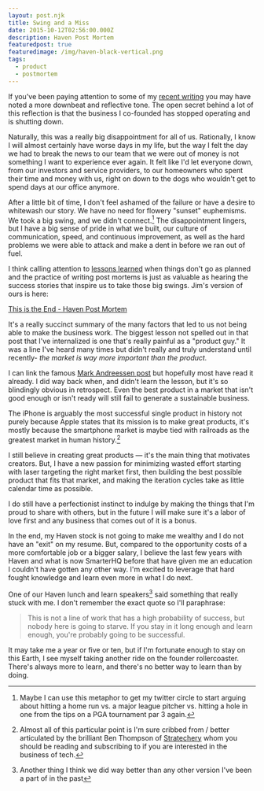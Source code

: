 ```yaml
---
layout: post.njk
title: Swing and a Miss
date: 2015-10-12T02:56:00.000Z
description: Haven Post Mortem
featuredpost: true
featuredimage: /img/haven-black-vertical.png
tags:
  - product
  - postmortem
---
```


If you've been paying attention to some of my [recent writing][1] you may have noted a more downbeat and reflective tone. The open secret behind a lot of this reflection is that the business I co-founded has stopped operating and is shutting down.

[1]: http://craigsturgis.com/2015/09/07/im-from-the-future/

Naturally, this was a really big disappointment for all of us. Rationally, I know I will almost certainly have worse days in my life, but the way I felt the day we had to break the news to our team that we were out of money is not something I want to experience ever again. It felt like I'd let everyone down, from our investors and service providers, to our homeowners who spent their time and money with us, right on down to the dogs who wouldn't get to spend days at our office anymore.

After a little bit of time, I don't feel ashamed of the failure or have a desire to whitewash our story. We have no need for flowery "sunset" euphemisms. We took a big swing, and we didn't connect.[^1] The disappointment lingers, but I have a big sense of pride in what we built, our culture of communication, speed, and continuous improvement, as well as the hard problems we were able to attack and make a dent in before we ran out of fuel.

[^1]: Maybe I can use this metaphor to get my twitter circle to start arguing about hitting a home run vs. a major league pitcher vs. hitting a hole in one from the tips on a PGA tournament par 3 again.

I think calling attention to [lessons learned][2] when things don't go as planned and the practice of writing post mortems is just as valuable as hearing the success stories that inspire us to take those big swings. Jim's version of ours is here:

[2]: http://launchfishers.com/event/fail-fest/

[This is the End - Haven Post Mortem](https://medium.com/@askjbrown/this-is-the-end-haven-post-mortem-735f6b7e5938)

It's a really succinct summary of the many factors that led to us not being able to make the business work. The biggest lesson not spelled out in that post that I've internalized is one that's really painful as a "product guy." It was a line I've heard many times but didn't really and truly understand until recently- _the market is way more important than the product._

I can link the famous [Mark Andreessen post][3] but hopefully most have read it already. I did way back when, and didn't learn the lesson, but it's so blindingly obvious in retrospect. Even the best product in a market that isn't good enough or isn't ready will still fail to generate a sustainable business.

[3]: http://pmarchive.com/guide_to_startups_part4.html

The iPhone is arguably the most successful single product in history not purely because Apple states that its mission is to make great products, it's mostly because the smartphone market is maybe tied with railroads as the greatest market in human history.[^2]

[^2]: Almost all of this particular point is I'm sure cribbed from / better articulated by the brilliant Ben Thompson of [Stratechery](http://stratechery.com) whom you should be reading and subscribing to if you are interested in the business of tech.

I still believe in creating great products — it's the main thing that motivates creators. But, I have a new passion for minimizing wasted effort starting with laser targeting the right market first, then building the best possible product that fits that market, and making the iteration cycles take as little calendar time as possible.

I do still have a perfectionist instinct to indulge by making the things that I'm proud to share with others, but in the future I will make sure it's a labor of love first and any business that comes out of it is a bonus.

In the end, my Haven stock is not going to make me wealthy and I do not have an "exit" on my resume. But, compared to the opportunity costs of a more comfortable job or a bigger salary, I believe the last few years with Haven and what is now SmarterHQ before that have given me an education I couldn't have gotten any other way. I'm excited to leverage that hard fought knowledge and learn even more in what I do next.

One of our Haven lunch and learn speakers[^3] said something that really stuck with me. I don't remember the exact quote so I'll paraphrase:

[^3]: Another thing I think we did way better than any other version I've been a part of in the past

> This is not a line of work that has a high probability of success, but nobody here is going to starve. If you stay in it long enough and learn enough, you're probably going to be successful.

It may take me a year or five or ten, but if I'm fortunate enough to stay on this Earth, I see myself taking another ride on the founder rollercoaster. There's always more to learn, and there's no better way to learn than by doing.
